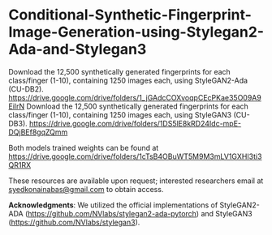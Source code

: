 # Conditional-Synthetic-Fingerprint-Image-Generation-using-Stylegan2-Ada-and-Stylegan3
Download the 12,500 synthetically generated fingerprints for each class/finger (1-10), containing 1250 images each, using StyleGAN2-Ada (CU-DB2).
https://drive.google.com/drive/folders/1_jGAdcCOXvoqpCEcPKae35O09A9EilrN
Download the 12,500 synthetically generated fingerprints for each class/finger (1-10), containing 1250 images each, using StyleGAN3 (CU-DB3).
https://drive.google.com/drive/folders/1DS5lE8kRD24Idc-mpE-DQjBEf8gqZQmm

Both models trained weights can be found at
https://drive.google.com/drive/folders/1cTsB4OBuWT5M9M3mLV1GXHI3ti3QR1RX



These resources are available upon request; interested researchers email at syedkonainabas@gmail.com to obtain access.


**Acknowledgments**:
We utilized the official implementations of StyleGAN2-ADA (https://github.com/NVlabs/stylegan2-ada-pytorch) and StyleGAN3 (https://github.com/NVlabs/stylegan3).
